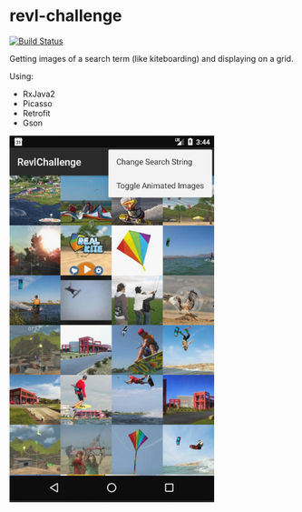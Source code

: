 # revl-challenge
[![Build Status](https://travis-ci.org/ebabel/revl-challenge.svg?branch=master)](https://travis-ci.org/ebabel/revl-challenge)

Getting images of a search term (like kiteboarding) and displaying on a grid.

Using:
- RxJava2
- Picasso
- Retrofit
- Gson

![screenshot](artwork/screenshot.png)